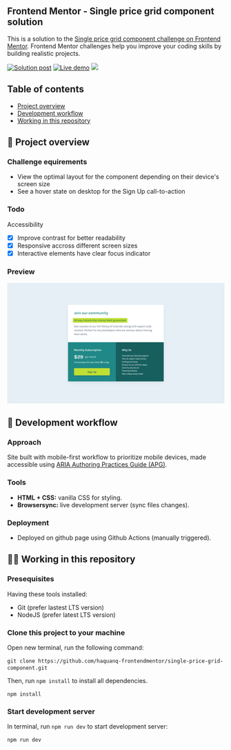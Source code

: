 ## Frontend Mentor - Single price grid component solution

This is a solution to the [Single price grid component challenge on Frontend Mentor](https://www.frontendmentor.io/challenges/single-price-grid-component-5ce41129d0ff452fec5abbbc). Frontend Mentor challenges help you improve your coding skills by building realistic projects.

<p>
  <a href="https://www.frontendmentor.io/solutions/pixel-perfect-with-html-and-css-OIXkcxB8sY">
    <img
      alt="Solution post"
      src="https://img.shields.io/badge/Frontendmentor-blue?label=Solution%20on"
    /></a>
  <a href="https://haquanq-frontendmentor.github.io/single-price-grid-component/">
    <img
      alt="Live demo"
      src="https://img.shields.io/badge/Demo-teal?label=Live"
    /></a>
  <a href="./LICENSE"
    ><img
      allt="MIT License"
      src="https://img.shields.io/badge/MIT-blue?label=license"
  /></a>
</p>

## Table of contents

- [Project overview](#sunrise-project-overview)
- [Development workflow](#stars-development-workflow)
- [Working in this repository](#astronaut-working-in-this-repository)

## :sunrise: Project overview

### Challenge equirements

- View the optimal layout for the component depending on their device's screen size
- See a hover state on desktop for the Sign Up call-to-action

### Todo

Accessibility

- [x] Improve contrast for better readability
- [x] Responsive accross different screen sizes
- [x] Interactive elements have clear focus indicator

### Preview

![](./docs/preview.png)

## :stars: Development workflow

### Approach

Site built with mobile-first workflow to prioritize mobile devices, made accessible using [ARIA Authoring Practices Guide (APG)](https://www.w3.org/WAI/ARIA/apg/).

### Tools

- **HTML + CSS:** vanilla CSS for styling.
- **Browsersync:** live development server (sync files changes).

### Deployment

- Deployed on github page using Github Actions (manually triggered).

## :astronaut: Working in this repository

### Presequisites

Having these tools installed:

- Git (prefer lastest LTS version)
- NodeJS (prefer latest LTS version)

### Clone this project to your machine

Open new terminal, run the following command:

```
git clone https://github.com/haquanq-frontendmentor/single-price-grid-component.git
```

Then, run `npm install` to install all dependencies.

```
npm install
```

### Start development server

In terminal, run `npm run dev` to start development server:

```
npm run dev
```
